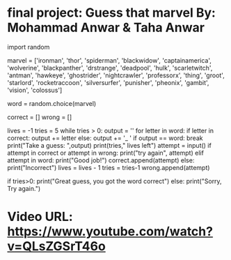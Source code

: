 # final project: Guess that marvel By: Mohammad Anwar & Taha Anwar
import random

marvel = ['ironman', 'thor', 'spiderman', 'blackwidow', 'captainamerica', 'wolverine', 'blackpanther', 'drstrange', 'deadpool', 'hulk', 'scarletwitch', 'antman', 'hawkeye', 'ghostrider', 'nightcrawler', 'professorx', 'thing', 'groot', 'starlord', 'rocketraccoon', 'silversurfer', 'punisher', 'pheonix', 'gambit', 'vision', 'colossus']

word = random.choice(marvel)

correct = []
wrong = []

lives = -1
tries = 5
while tries > 0:
    output = ''
    for letter in word:
        if letter in correct:
            output += letter
        else:
            output += '_ '
    if output == word:
        break
    print("Take a guess: ",output)
    print(tries," lives left")
    attempt = input()
    if attempt in correct or attempt in wrong:
        print("try again", attempt)
    elif attempt in word:
        print("Good job!")
        correct.append(attempt)
    else:
        print("Incorrect")
        lives = lives - 1
        tries = tries-1
        wrong.append(attempt)

if tries>0:
    print("Great guess, you got the word correct")
else:
    print("Sorry, Try again.")

# Video URL: https://www.youtube.com/watch?v=QLsZGSrT46o
